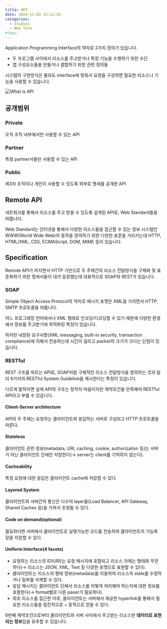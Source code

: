 ```yaml
---
title: API
date: 2024-11-03 23:12:42
categories:
  - Studies
  - Web Term
#tags:
---
```

Application Programming Interface의 약자로 2가지 정의가 있습니다.

- 두 프로그램 사이에서 리소스를 주고받거나 특정 기능을 수행하기 위한 수단
- 앱 구성요소들을 만들거나 결합하기 위한 관련 정의들

시스템의 구현방식은 몰라도 interface에 맞춰서 요청을 구성하면 필요한 리소스나 기능을 사용할 수 있습니다.

![What is API](/images/what_is_api.png)

## 공개범위

### Private

오직 조직 내부에서만 사용할 수 있는 API

### Partner

특정 partner사들만 사용할 수 있는 API

### Public

제3자 조직이나 개인이 사용할 수 있도록 외부로 명세를 공개한 API

## Remote API

네트워크를 통해서 리소스를 주고 받을 수 있도록 설계된 API로, Web Standard들을 따릅니다.

Web Standard는 인터넷을 통해서 다양한 리소스들을 접근할 수 있는 정보 시스템인 WWW(World Wide Web)의 동작을 정의하기 위한 다양한 표준을 가리키는데 HTTP, HTML/XML, CSS, ECMAScript, DOM, MIME 등이 있습니다.

## Specification

Remote API가 퍼지면서 HTTP 기반으로 두 주체간의 리소스 전달방식을 구체화 및 표준화하기 위한 명세서들이 대거 등장했는데 대표적으로 SOAP와 REST가 있습니다.

### SOAP

Simple Object Access Protocol의 약자로 메시지 포맷은 XML을 가지면서 HTTP, SMTP 프로토콜을 따릅니다.

어느 프로그래밍 언어에서나 XML 형태로 인코딩/디코딩할 수 있기 때문에 다양한 환경에서 정보를 주고받기에 최적화된 특징이 있습니다.

하지만 내장된 요구사항(XML messaging, built-in security, transaction compliance)에 의해서 전송하는데 시간이 걸리고 packet의 크기가 크다는 단점이 있습니다.

### RESTful

REST 구조를 따르는 API로, SOAP처럼 구체적인 리소스 전달방식을 정의하는 것과 달리 6가지의 RESTful System Guideline을 제시한다는 특징이 있습니다.

다르게 말하자면 실제 API의 구조는 창작자 마음이지만 제약조건을 만족해야 RESTful API라고 부를 수 있습니다.

#### Client-Server architecture

API의 두 주체는 요청하는 클라이언트와 응답하는 서버로 구성되고 HTTP 프로토콜을 따른다.

#### Stateless

클라이언트 관련 정보(metadata, URI, caching, cookie, authorization 등)는 서버가 아닌 클라이언트 단에만 저장한다(→ server는 client를 기억하지 않는다).

#### Cacheability

특정 요청에 대한 응답은 클라이언트 cache에 저장할 수 있다.

#### Layered System

클라이언트와 서버간의 통신은 다수의 layer들(Load Balancer, API Gateway, Shared Caches 등)을 거쳐서 조정될 수 있다.

#### Code on demand(optional)

필요하다면 서버에서 클라이언트로 실행가능한 코드를 전송하여 클라이언트의 기능확장을 지원할 수 있다.

#### Uniform Interface(4 facets)

- 요청하는 리소스의 ID(URI)는 요청 메시지에 포함되고 리소스 자체는 형태와 무관하다(→ 리소스는 JSON, XML, Text 등 다양한 포맷으로 표현할 수 있다).
- 클라이언트는 리소스의 형태 정보(metadata)를 이용하여 리소스의 state를 수정하거나 일부를 삭제할 수 있다.
- 응답 메시지는 클라이언트 단에서 리소스를 어떻게 처리해야 하는지에 대한 정보를 포함한다(→ format별로 다른 paser가 필요하다).
- 최초 리소스를 접근한 이후, 클라이언트는 서버에서 제공한 hyperlink를 통해서 필요한 리소스들을 점진적으로 + 동적으로 얻을 수 있다.

6번째 제약조건으로부터 클라이언트와 서버 사이에서 주고받는 리소스란 **데이터로 표현되는 정보**임을 유추할 수 있습니다.
